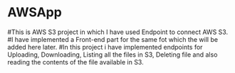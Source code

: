 # AWSApp
#This is AWS S3 project in which I have used Endpoint to connect AWS S3.
#I have implemented a Front-end part for the same fot which the will be added here later.
#In this project i have implemented endpoints for Uploading, Downloading, Listing all the files in S3, Deleting file and also reading the contents of the file available in S3.
